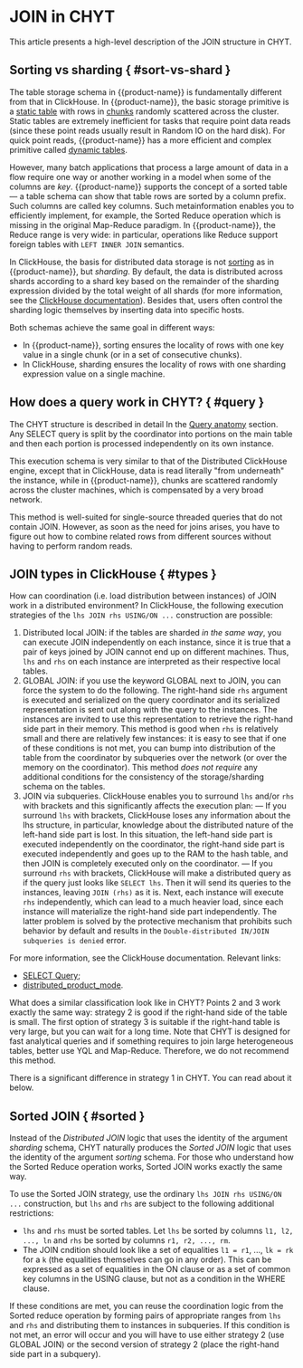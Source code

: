 # JOIN in CHYT

This article presents a high-level description of the JOIN structure in CHYT.

## Sorting vs sharding { #sort-vs-shard }

The table storage schema in {{product-name}} is fundamentally different from that in ClickHouse. In {{product-name}}, the basic storage primitive is a [static table](../../../../../user-guide/storage/static-tables.md) with rows in [chunks](../../../../../user-guide/storage/chunks.md) randomly scattered across the cluster. Static tables are extremely inefficient for tasks that require point data reads (since these point reads usually result in Random IO on the hard disk). For quick point reads, {{product-name}} has a more efficient and complex primitive called [dynamic tables](../../../../user-guide/dynamic-tables/overview.md).

However, many batch applications that process a large amount of data in a flow require one way or another working in a model when some of the columns are *key*. {{product-name}} supports the concept of a sorted table — a table schema can show that table rows are sorted by a column prefix. Such columns are called key columns. Such metainformation enables you to efficiently implement, for example, the Sorted Reduce operation which is missing in the original Map-Reduce paradigm. In {{product-name}}, the Reduce range is very wide: in particular, operations like Reduce support foreign tables with `LEFT INNER JOIN` semantics.

In ClickHouse, the basis for distributed data storage is not [sorting](../../../../user-guide/dynamic-tables/sorted-dynamic-tables.md) as in {{product-name}}, but *sharding*. By default, the data is distributed across shards according to a shard key based on the remainder of the sharding expression divided by the total weight of all shards (for more information, see the [ClickHouse documentation](https://clickhouse.yandex/docs/en/operations/table_engines/distributed/)). Besides that, users often control the sharding logic themselves by inserting data into specific hosts.

Both schemas achieve the same goal in different ways:
- In {{product-name}}, sorting ensures the locality of rows with one key value in a single chunk (or in a set of consecutive chunks).
- In ClickHouse, sharding ensures the locality of rows with one sharding expression value on a single machine.

## How does a query work in CHYT? { #query }

The CHYT structure is described in detail In the [Query anatomy](../../../../../user-guide/data-processing/chyt/queries/anatomy.md) section. Any SELECT query is split by the coordinator into portions on the main table and then each portion is processed independently on its own instance.

This execution schema is very similar to that of the Distributed ClickHouse engine, except that in ClickHouse, data is read literally "from underneath" the instance, while in {{product-name}}, chunks are scattered randomly across the cluster machines, which is compensated by a very broad network.

This method is well-suited for single-source threaded queries that do not contain JOIN. However, as soon as the need for joins arises, you have to figure out how to combine related rows from different sources without having to perform random reads.

## JOIN types in ClickHouse { #types }

How can coordination (i.e. load distribution between instances) of JOIN work in a distributed environment? In ClickHouse, the following execution strategies of the `lhs JOIN rhs USING/ON ...` construction are possible:

1. Distributed local JOIN: if the tables are sharded *in the same way*, you can execute JOIN independently on each instance, since it is true that a pair of keys joined by JOIN cannot end up on different machines. Thus, `lhs` and `rhs` on each instance are interpreted as their respective local tables.
2. GLOBAL JOIN: if you use the keyword GLOBAL next to JOIN, you can force the system to do the following. The right-hand side `rhs` argument is executed and serialized on the query coordinator and its serialized representation is sent out along with the query to the instances. The instances are invited to use this representation to retrieve the right-hand side part in their memory. This method is good when `rhs` is relatively small and there are relatively few instances: it is easy to see that if one of these conditions is not met, you can bump into distribution of the table from the coordinator by subqueries over the network (or over the memory on the coordinator). This method *does not require* any additional conditions for the consistency of the storage/sharding schema on the tables.
3. JOIN via subqueries. ClickHouse enables you to surround `lhs` and/or `rhs` with brackets and this significantly affects the execution plan:
   — If you surround `lhs` with brackets, ClickHouse loses any information about the lhs structure, in particular, knowledge about the distributed nature of the left-hand side part is lost. In this situation, the left-hand side part is executed independently on the coordinator, the right-hand side part is executed independently and goes up to the RAM to the hash table, and then JOIN is completely executed only on the coordinator.
   — If you surround `rhs` with brackets, ClickHouse will make a distributed query as if the query just looks like `SELECT lhs`. Then it will send its queries to the instances, leaving `JOIN (rhs)` as it is. Next, each instance will execute `rhs` independently, which can lead to a much heavier load, since each instance will materialize the right-hand side part independently. The latter problem is solved by the protective mechanism that prohibits such behavior by default and results in the `Double-distributed IN/JOIN subqueries is denied` error.

For more information, see the ClickHouse documentation. Relevant links:
- [SELECT Query](https://clickhouse.com/docs/en/sql-reference/statements/select/);
- [distributed_product_mode](https://clickhouse.com/docs/en/operations/settings/settings/#distributed-product-mode).

What does a similar classification look like in CHYT? Points 2 and 3 work exactly the same way: strategy 2 is good if the right-hand side of the table is small. The first option of strategy 3 is suitable if the right-hand table is very large, but you can wait for a long time. Note that CHYT is designed for fast analytical queries and if something requires to join large heterogeneous tables, better use YQL and Map-Reduce. Therefore, we do not recommend this method.

There is a significant difference in strategy 1 in CHYT. You can read about it below.

## Sorted JOIN { #sorted }

Instead of the *Distributed JOIN* logic that uses the identity of the argument *sharding* schema, CHYT naturally produces the *Sorted JOIN* logic that uses the identity of the argument *sorting* schema. For those who understand how the Sorted Reduce operation works, Sorted JOIN works exactly the same way.

To use the Sorted JOIN strategy, use the ordinary `lhs JOIN rhs USING/ON ...` construction, but `lhs` and `rhs` are subject to the following additional restrictions:
- `lhs` and `rhs` must be sorted tables. Let `lhs` be sorted by columns `l1, l2, ..., ln` and `rhs` be sorted by columns `r1, r2, ..., rm`.
- The JOIN cndition should look like a set of equalities `l1 = r1`, ..., `lk = rk` for a `k` (the equalities themselves can go in any order). This can be expressed as a set of equalities in the ON clause or as a set of common key columns in the USING clause, but not as a condition in the WHERE clause.

If these conditions are met, you can reuse the coordination logic from the Sorted reduce operation by forming pairs of appropriate ranges from `lhs` and `rhs` and distributing them to instances in subqueries. If this condition is not met, an error will occur and you will have to use either strategy 2 (use GLOBAL JOIN) or the second version of strategy 2 (place the right-hand side part in a subquery).
